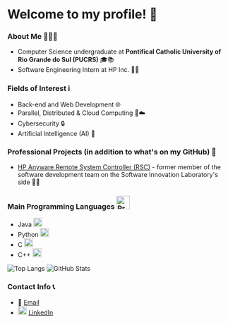 # Welcome to my profile! 👋

### About Me 🙋‍♂️📝
- Computer Science undergraduate at **Pontifical Catholic University of Rio Grande do Sul (PUCRS)** 🎓📚
- Software Engineering Intern at HP Inc. 🧑‍💻

### Fields of Interest ℹ
- Back-end and Web Development 🌐
- Parallel, Distributed & Cloud Computing 📶☁️
- Cybersecurity 🔒
- Artificial Intelligence (AI) 🤖

### Professional Projects (in addition to what's on my GitHub) 🚀
- [HP Anyware Remote System Controller (RSC)](https://www.hp.com/us-en/solutions/anyware-remote-system-controller.html) - former member of the software development team on the Software Innovation Laboratory's side 👨‍💻

### Main Programming Languages <img src="https://cdn-icons-png.flaticon.com/512/3655/3655567.png" alt="Programming languages icon" width="30" height="30">
- Java <img src="https://cdn.jsdelivr.net/gh/devicons/devicon/icons/java/java-original.svg" alt="Java icon" width="20" height="20" />
- Python <img src="https://cdn.jsdelivr.net/gh/devicons/devicon/icons/python/python-original.svg" alt="Python icon" width="20" height="20" />
- C <img src="https://cdn.jsdelivr.net/gh/devicons/devicon/icons/c/c-original.svg" alt="C language icon" width="20" height="20" />
- C++ <img src="https://cdn.jsdelivr.net/gh/devicons/devicon/icons/cplusplus/cplusplus-original.svg" alt="CPP language icon" width="20" height="20" />

![Top Langs](https://github-readme-stats.vercel.app/api/top-langs/?username=rsuffert&theme=radical)
![GitHub Stats](https://github-readme-stats.vercel.app/api?username=rsuffert&show_icons=true&count_private=true&theme=radical)

### Contact Info 📞
- 📧 [Email](mailto:ricardobsuffert@gmail.com)
- <img src="https://cdn.jsdelivr.net/gh/devicons/devicon/icons/linkedin/linkedin-original.svg" alt="LinkedIn" width="20" height="20" /> [LinkedIn](https://www.linkedin.com/in/ricardo-suffert/)
